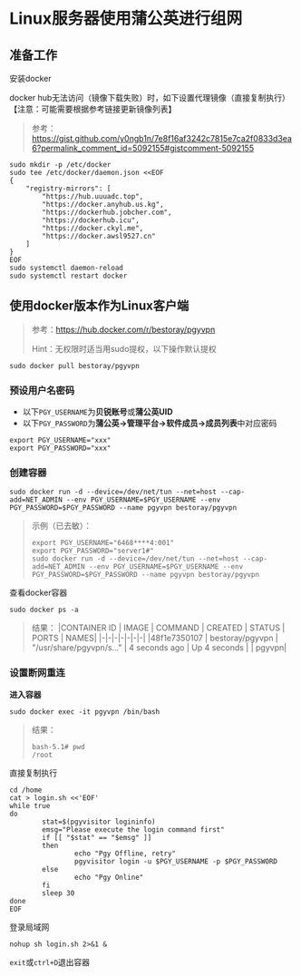 # Linux服务器使用蒲公英进行组网

## 准备工作

安装docker

docker hub无法访问（镜像下载失败）时，如下设置代理镜像（直接复制执行）【注意：可能需要根据参考链接更新镜像列表】
> 参考：https://gist.github.com/y0ngb1n/7e8f16af3242c7815e7ca2f0833d3ea6?permalink_comment_id=5092155#gistcomment-5092155

```shell
sudo mkdir -p /etc/docker
sudo tee /etc/docker/daemon.json <<EOF
{
    "registry-mirrors": [
        "https://hub.uuuadc.top",
        "https://docker.anyhub.us.kg",
        "https://dockerhub.jobcher.com",
        "https://dockerhub.icu",
        "https://docker.ckyl.me",
        "https://docker.awsl9527.cn"
    ]
}
EOF
sudo systemctl daemon-reload
sudo systemctl restart docker
```

## 使用docker版本作为Linux客户端

> 参考：https://hub.docker.com/r/bestoray/pgyvpn
> 
> Hint：无权限时适当用sudo提权，以下操作默认提权

```shell
sudo docker pull bestoray/pgyvpn
```

### 预设用户名密码
+ 以下`PGY_USERNAME`为**贝锐账号**或**蒲公英UID**
+ 以下`PGY_PASSWORD`为**蒲公英->管理平台->软件成员->成员列表**中对应密码
```shell
export PGY_USERNAME="xxx"
export PGY_PASSWORD="xxx"
```

### 创建容器
```shell
sudo docker run -d --device=/dev/net/tun --net=host --cap-add=NET_ADMIN --env PGY_USERNAME=$PGY_USERNAME --env PGY_PASSWORD=$PGY_PASSWORD --name pgyvpn bestoray/pgyvpn
```
> 示例（已去敏）：
> ```shell
> export PGY_USERNAME="6468****4:001"
> export PGY_PASSWORD="server1#"
> sudo docker run -d --device=/dev/net/tun --net=host --cap-add=NET_ADMIN --env PGY_USERNAME=$PGY_USERNAME --env PGY_PASSWORD=$PGY_PASSWORD --name pgyvpn bestoray/pgyvpn
> ```

查看docker容器
```shell
sudo docker ps -a
```
> 结果：
> |CONTAINER ID  | IMAGE |            COMMAND      |            CREATED     |    STATUS       |             PORTS                            |                                                       NAMES|
> |-|-|-|-|-|-|-|
> |48f1e7350107 |  bestoray/pgyvpn |  "/usr/share/pgyvpn/s…"  | 4 seconds ago |  Up 4 seconds      |                                 |                                                               pgyvpn|

### 设置断网重连

**进入容器**

```shell
sudo docker exec -it pgyvpn /bin/bash
```
> 结果：
> ```shell
> bash-5.1# pwd
> /root
> ```
直接复制执行
```shell
cd /home
cat > login.sh <<'EOF'
while true
do
        stat=$(pgyvisitor logininfo)
        emsg="Please execute the login command first"
        if [[ "$stat" == "$emsg" ]]
        then
                echo "Pgy Offline, retry"
                pgyvisitor login -u $PGY_USERNAME -p $PGY_PASSWORD
        else
                echo "Pgy Online"
        fi
        sleep 30
done
EOF
```

登录局域网

```shell
nohup sh login.sh 2>&1 &
```

`exit`或`ctrl+D`退出容器
